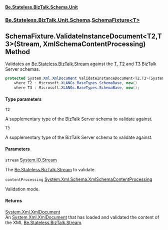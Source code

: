 #### [Be.Stateless.BizTalk.Schema.Unit](README.md 'README')
### [Be.Stateless.BizTalk.Unit.Schema](Be.Stateless.BizTalk.Unit.Schema.md 'Be.Stateless.BizTalk.Unit.Schema').[SchemaFixture&lt;T&gt;](SchemaFixture_T_.md 'Be.Stateless.BizTalk.Unit.Schema.SchemaFixture<T>')

## SchemaFixture<T>.ValidateInstanceDocument<T2,T3>(Stream, XmlSchemaContentProcessing) Method

Validates an [Be.Stateless.BizTalk.Stream](https://docs.microsoft.com/en-us/dotnet/api/Be.Stateless.BizTalk.Stream 'Be.Stateless.BizTalk.Stream') against the [T](SchemaFixture_T_.md#Be.Stateless.BizTalk.Unit.Schema.SchemaFixture_T_.T 'Be.Stateless.BizTalk.Unit.Schema.SchemaFixture<T>.T'), [T2](SchemaFixture_T_.ValidateInstanceDocument_T2,T3_(Stream,XmlSchemaContentProcessing).md#Be.Stateless.BizTalk.Unit.Schema.SchemaFixture_T_.ValidateInstanceDocument_T2,T3_(System.IO.Stream,System.Xml.Schema.XmlSchemaContentProcessing).T2 'Be.Stateless.BizTalk.Unit.Schema.SchemaFixture<T>.ValidateInstanceDocument<T2,T3>(System.IO.Stream, System.Xml.Schema.XmlSchemaContentProcessing).T2') and [T3](SchemaFixture_T_.ValidateInstanceDocument_T2,T3_(Stream,XmlSchemaContentProcessing).md#Be.Stateless.BizTalk.Unit.Schema.SchemaFixture_T_.ValidateInstanceDocument_T2,T3_(System.IO.Stream,System.Xml.Schema.XmlSchemaContentProcessing).T3 'Be.Stateless.BizTalk.Unit.Schema.SchemaFixture<T>.ValidateInstanceDocument<T2,T3>(System.IO.Stream, System.Xml.Schema.XmlSchemaContentProcessing).T3') BizTalk Server schemas.

```csharp
protected System.Xml.XmlDocument ValidateInstanceDocument<T2,T3>(System.IO.Stream stream, System.Xml.Schema.XmlSchemaContentProcessing contentProcessing)
    where T2 : Microsoft.XLANGs.BaseTypes.SchemaBase, new()
    where T3 : Microsoft.XLANGs.BaseTypes.SchemaBase, new();
```
#### Type parameters

<a name='Be.Stateless.BizTalk.Unit.Schema.SchemaFixture_T_.ValidateInstanceDocument_T2,T3_(System.IO.Stream,System.Xml.Schema.XmlSchemaContentProcessing).T2'></a>

`T2`

A supplementary type of the BizTalk Server schema to validate against.

<a name='Be.Stateless.BizTalk.Unit.Schema.SchemaFixture_T_.ValidateInstanceDocument_T2,T3_(System.IO.Stream,System.Xml.Schema.XmlSchemaContentProcessing).T3'></a>

`T3`

A supplementary type of the BizTalk Server schema to validate against.
#### Parameters

<a name='Be.Stateless.BizTalk.Unit.Schema.SchemaFixture_T_.ValidateInstanceDocument_T2,T3_(System.IO.Stream,System.Xml.Schema.XmlSchemaContentProcessing).stream'></a>

`stream` [System.IO.Stream](https://docs.microsoft.com/en-us/dotnet/api/System.IO.Stream 'System.IO.Stream')

The [Be.Stateless.BizTalk.Stream](https://docs.microsoft.com/en-us/dotnet/api/Be.Stateless.BizTalk.Stream 'Be.Stateless.BizTalk.Stream') to validate.

<a name='Be.Stateless.BizTalk.Unit.Schema.SchemaFixture_T_.ValidateInstanceDocument_T2,T3_(System.IO.Stream,System.Xml.Schema.XmlSchemaContentProcessing).contentProcessing'></a>

`contentProcessing` [System.Xml.Schema.XmlSchemaContentProcessing](https://docs.microsoft.com/en-us/dotnet/api/System.Xml.Schema.XmlSchemaContentProcessing 'System.Xml.Schema.XmlSchemaContentProcessing')

Validation mode.

#### Returns
[System.Xml.XmlDocument](https://docs.microsoft.com/en-us/dotnet/api/System.Xml.XmlDocument 'System.Xml.XmlDocument')  
An [System.Xml.XmlDocument](https://docs.microsoft.com/en-us/dotnet/api/System.Xml.XmlDocument 'System.Xml.XmlDocument') that has loaded and validated the content of the XML [Be.Stateless.BizTalk.Stream](https://docs.microsoft.com/en-us/dotnet/api/Be.Stateless.BizTalk.Stream 'Be.Stateless.BizTalk.Stream').